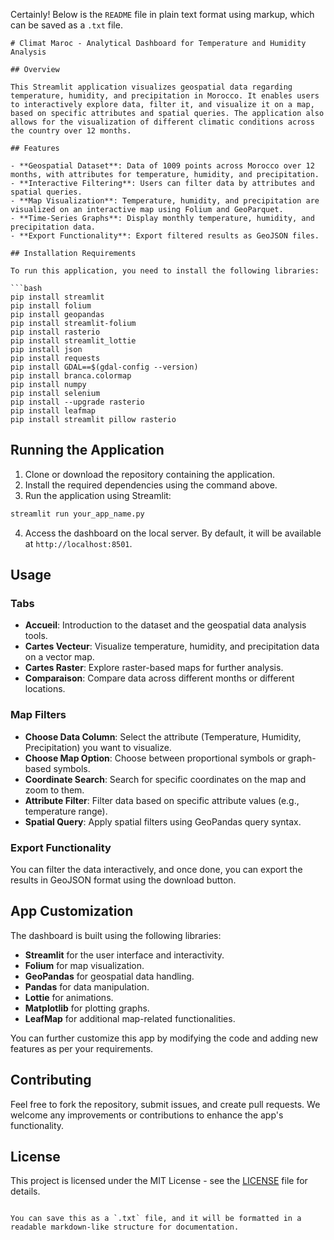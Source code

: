 Certainly! Below is the `README` file in plain text format using markup, which can be saved as a `.txt` file.

```
# Climat Maroc - Analytical Dashboard for Temperature and Humidity Analysis

## Overview

This Streamlit application visualizes geospatial data regarding temperature, humidity, and precipitation in Morocco. It enables users to interactively explore data, filter it, and visualize it on a map, based on specific attributes and spatial queries. The application also allows for the visualization of different climatic conditions across the country over 12 months.

## Features

- **Geospatial Dataset**: Data of 1009 points across Morocco over 12 months, with attributes for temperature, humidity, and precipitation.
- **Interactive Filtering**: Users can filter data by attributes and spatial queries.
- **Map Visualization**: Temperature, humidity, and precipitation are visualized on an interactive map using Folium and GeoParquet.
- **Time-Series Graphs**: Display monthly temperature, humidity, and precipitation data.
- **Export Functionality**: Export filtered results as GeoJSON files.

## Installation Requirements

To run this application, you need to install the following libraries:

```bash
pip install streamlit
pip install folium
pip install geopandas
pip install streamlit-folium
pip install rasterio
pip install streamlit_lottie
pip install json
pip install requests
pip install GDAL==$(gdal-config --version)
pip install branca.colormap
pip install numpy
pip install selenium
pip install --upgrade rasterio
pip install leafmap
pip install streamlit pillow rasterio
```

## Running the Application

1. Clone or download the repository containing the application.
2. Install the required dependencies using the command above.
3. Run the application using Streamlit:

```bash
streamlit run your_app_name.py
```

4. Access the dashboard on the local server. By default, it will be available at `http://localhost:8501`.

## Usage

### Tabs

- **Accueil**: Introduction to the dataset and the geospatial data analysis tools.
- **Cartes Vecteur**: Visualize temperature, humidity, and precipitation data on a vector map.
- **Cartes Raster**: Explore raster-based maps for further analysis.
- **Comparaison**: Compare data across different months or different locations.

### Map Filters

- **Choose Data Column**: Select the attribute (Temperature, Humidity, Precipitation) you want to visualize.
- **Choose Map Option**: Choose between proportional symbols or graph-based symbols.
- **Coordinate Search**: Search for specific coordinates on the map and zoom to them.
- **Attribute Filter**: Filter data based on specific attribute values (e.g., temperature range).
- **Spatial Query**: Apply spatial filters using GeoPandas query syntax.

### Export Functionality

You can filter the data interactively, and once done, you can export the results in GeoJSON format using the download button.

## App Customization

The dashboard is built using the following libraries:

- **Streamlit** for the user interface and interactivity.
- **Folium** for map visualization.
- **GeoPandas** for geospatial data handling.
- **Pandas** for data manipulation.
- **Lottie** for animations.
- **Matplotlib** for plotting graphs.
- **LeafMap** for additional map-related functionalities.

You can further customize this app by modifying the code and adding new features as per your requirements.

## Contributing

Feel free to fork the repository, submit issues, and create pull requests. We welcome any improvements or contributions to enhance the app's functionality.

## License

This project is licensed under the MIT License - see the [LICENSE](LICENSE) file for details.
```

You can save this as a `.txt` file, and it will be formatted in a readable markdown-like structure for documentation.
